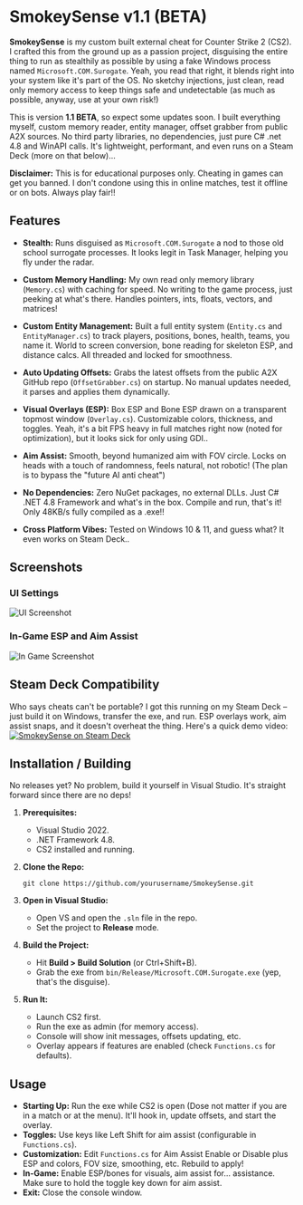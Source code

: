 # SmokeySense v1.1 (BETA)

**SmokeySense** is my custom built external cheat for Counter Strike 2 (CS2). I crafted this from the ground up as a passion project, disguising the entire thing to run as stealthily as possible by using a fake Windows process named `Microsoft.COM.Surogate`. Yeah, you read that right, it blends right into your system like it's part of the OS. No sketchy injections, just clean, read only memory access to keep things safe and undetectable (as much as possible, anyway, use at your own risk!)

This is version **1.1 BETA**, so expect some updates soon. I built everything myself, custom memory reader, entity manager, offset grabber from public A2X sources. No third party libraries, no dependencies, just pure C# .net 4.8 and WinAPI calls. It's lightweight, performant, and even runs on a Steam Deck (more on that below)...

**Disclaimer:** This is for educational purposes only. Cheating in games can get you banned. I don't condone using this in online matches, test it offline or on bots. Always play fair!!

## Features

- **Stealth:** Runs disguised as `Microsoft.COM.Surogate` a nod to those old school surrogate processes. It looks legit in Task Manager, helping you fly under the radar.
  
- **Custom Memory Handling:** My own read only memory library (`Memory.cs`) with caching for speed. No writing to the game process, just peeking at what's there. Handles pointers, ints, floats, vectors, and matrices!

- **Custom Entity Management:** Built a full entity system (`Entity.cs` and `EntityManager.cs`) to track players, positions, bones, health, teams, you name it. World to screen conversion, bone reading for skeleton ESP, and distance calcs. All threaded and locked for smoothness.

- **Auto Updating Offsets:** Grabs the latest offsets from the public A2X GitHub repo (`OffsetGrabber.cs`) on startup. No manual updates needed, it parses and applies them dynamically.

- **Visual Overlays (ESP):** Box ESP and Bone ESP drawn on a transparent topmost window (`Overlay.cs`). Customizable colors, thickness, and toggles. Yeah, it's a bit FPS heavy in full matches right now (noted for optimization), but it looks sick for only using GDI..

- **Aim Assist:** Smooth, beyond humanized aim with FOV circle. Locks on heads with a touch of randomness, feels natural, not robotic! (The plan is to bypass the "future AI anti cheat")

- **No Dependencies:** Zero NuGet packages, no external DLLs. Just C# .NET 4.8 Framework and what's in the box. Compile and run, that's it! Only 48KB/s fully compiled as a .exe!!

- **Cross Platform Vibes:** Tested on Windows 10 & 11, and guess what? It even works on Steam Deck..

## Screenshots

### UI Settings
![UI Screenshot](https://i.imgur.com/BEEUYkF.png)

### In-Game ESP and Aim Assist
![In Game Screenshot](https://i.imgur.com/K51xhY3.jpeg)

## Steam Deck Compatibility

Who says cheats can't be portable? I got this running on my Steam Deck – just build it on Windows, transfer the exe, and run. ESP overlays work, aim assist snaps, and it doesn't overheat the thing. Here's a quick demo video:
[![SmokeySense on Steam Deck](https://i.imgur.com/9Gi54j5.png)](https://streamable.com/efdqtv)

## Installation / Building

No releases yet? No problem, build it yourself in Visual Studio. It's straight forward since there are no deps!

1. **Prerequisites:**
   - Visual Studio 2022.
   - .NET Framework 4.8.
   - CS2 installed and running.

2. **Clone the Repo:**
   ```
   git clone https://github.com/yourusername/SmokeySense.git
   ```

3. **Open in Visual Studio:**
   - Open VS and open the `.sln` file in the repo.
   - Set the project to **Release** mode.

4. **Build the Project:**
   - Hit **Build > Build Solution** (or Ctrl+Shift+B).
   - Grab the exe from `bin/Release/Microsoft.COM.Surogate.exe` (yep, that's the disguise).

5. **Run It:**
   - Launch CS2 first.
   - Run the exe as admin (for memory access).
   - Console will show init messages, offsets updating, etc.
   - Overlay appears if features are enabled (check `Functions.cs` for defaults).

## Usage

- **Starting Up:** Run the exe while CS2 is open (Dose not matter if you are in a match or at the menu). It'll hook in, update offsets, and start the overlay.
- **Toggles:** Use keys like Left Shift for aim assist (configurable in `Functions.cs`).
- **Customization:** Edit `Functions.cs` for Aim Assist Enable or Disable plus ESP and colors, FOV size, smoothing, etc. Rebuild to apply!
- **In-Game:** Enable ESP/bones for visuals, aim assist for... assistance. Make sure to hold the toggle key down for aim assist.
- **Exit:** Close the console window.
